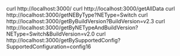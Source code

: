 curl http://localhost:3000/
curl http://localhost:3000/getAllData
curl http://localhost:3000/getNEByType?NEType=Switch
curl http://localhost:3000/getByBuildVersion?BuildVersion=v2.3
curl http://localhost:3000/getByNETypeAndBuildVersion?NEType=Switch&BuildVersion=v2.0
curl http://localhost:3000/getBySupportedConfig?SupportedConfiguration=config16